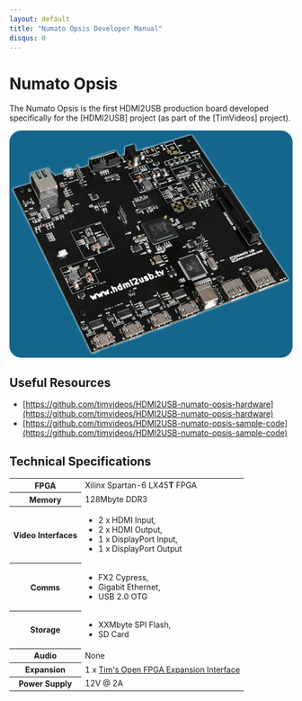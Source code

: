 ```yaml
---
layout: default
title: "Numato Opsis Developer Manual"
disqus: 0
---
```


# Numato Opsis

The Numato Opsis is the first HDMI2USB production board developed specifically
for the [HDMI2USB] project (as part of the [TimVideos] project).


![Numato Opsis](img/numato-opsis.jpg)

## Useful Resources

  * [https://github.com/timvideos/HDMI2USB-numato-opsis-hardware](https://github.com/timvideos/HDMI2USB-numato-opsis-hardware)
  * [https://github.com/timvideos/HDMI2USB-numato-opsis-sample-code](https://github.com/timvideos/HDMI2USB-numato-opsis-sample-code)

## Technical Specifications

<table class="boards">
 <tr>
   <th>FPGA</th>
   <td>Xilinx Spartan-6 LX45<b>T</b> FPGA</td>
 </tr>
 <tr>
   <th>Memory</th>
   <td>128Mbyte DDR3</td>
 </tr>
 <tr>
   <th>Video Interfaces</th>
   <td>
<ul>
 <li>2 x HDMI Input, </li>
 <li>2 x HDMI Output, </li>
 <li>1 x DisplayPort Input,</li>
 <li>1 x DisplayPort Output</li>
</ul>
   </td>
 </tr>
 <tr>
   <th>Comms</th>
   <td>
<ul>
 <li>FX2 Cypress,</li>
 <li>Gigabit Ethernet,</li>
 <li>USB 2.0 OTG</li>
</ul>
   </td>
 </tr>
 <tr>
   <th>Storage</th>
   <td>
<ul>
  <li>XXMbyte SPI Flash,</li>
  <li>SD Card</li>
</ul>
   </td>
 </tr>
 <tr>
   <th>Audio</th>
   <td>None</td>
 </tr>
 <tr>
   <th>Expansion</th>
   <td>1 x <a href="http://tofe.io">Tim's Open FPGA Expansion Interface</a></td>
 </tr>
 <tr>
   <th>Power Supply</th>
   <td>12V @ 2A</td>
 </tr>
</table>
